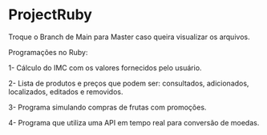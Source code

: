 # ProjectRuby

Troque o Branch de Main para Master caso queira visualizar os arquivos.

Programações no Ruby:

1- Cálculo do IMC com os valores fornecidos pelo usuário.

2- Lista de produtos e preços que podem ser: consultados, adicionados, localizados, editados e removidos.

3- Programa simulando compras de frutas com promoções.

4- Programa que utiliza uma API em tempo real para conversão de moedas.
